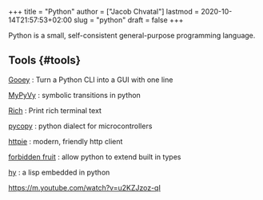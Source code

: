 +++
title = "Python"
author = ["Jacob Chvatal"]
lastmod = 2020-10-14T21:57:53+02:00
slug = "python"
draft = false
+++

Python is a small, self-consistent general-purpose programming language.


## Tools {#tools}

[Gooey](https://github.com/chriskiehl/Gooey)
: Turn a Python CLI into a GUI with one line

[MyPyVy](https://github.com/wilcoxjay/mypyvy)
: symbolic transitions in python

[Rich](https://github.com/willmcgugan/rich)
: Print rich terminal text

[pycopy](https://github.com/pfalcon/pycopy)
: python dialect for microcontrollers

[httpie](https://github.com/httpie/httpie)
: modern, friendly http client

[forbidden fruit](https://github.com/clarete/forbiddenfruit)
: allow python to extend built in types

[hy](https://docs.hylang.org/en/stable/)
: a lisp embedded in python

<https://m.youtube.com/watch?v=u2KZJzoz-qI>
